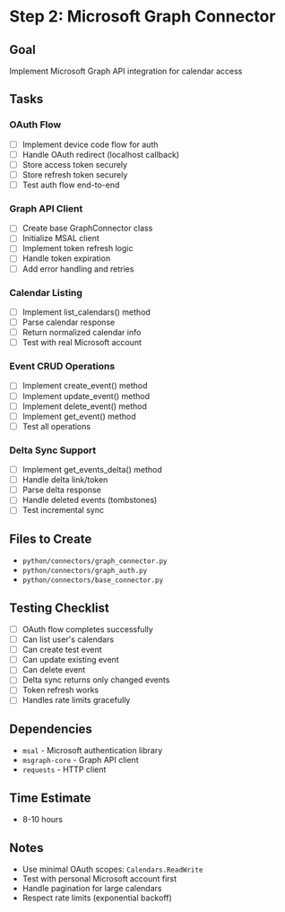 # Step 2: Microsoft Graph Connector

## Goal
Implement Microsoft Graph API integration for calendar access

## Tasks

### OAuth Flow
- [ ] Implement device code flow for auth
- [ ] Handle OAuth redirect (localhost callback)
- [ ] Store access token securely
- [ ] Store refresh token securely
- [ ] Test auth flow end-to-end

### Graph API Client
- [ ] Create base GraphConnector class
- [ ] Initialize MSAL client
- [ ] Implement token refresh logic
- [ ] Handle token expiration
- [ ] Add error handling and retries

### Calendar Listing
- [ ] Implement list_calendars() method
- [ ] Parse calendar response
- [ ] Return normalized calendar info
- [ ] Test with real Microsoft account

### Event CRUD Operations
- [ ] Implement create_event() method
- [ ] Implement update_event() method
- [ ] Implement delete_event() method
- [ ] Implement get_event() method
- [ ] Test all operations

### Delta Sync Support
- [ ] Implement get_events_delta() method
- [ ] Handle delta link/token
- [ ] Parse delta response
- [ ] Handle deleted events (tombstones)
- [ ] Test incremental sync

## Files to Create
- `python/connectors/graph_connector.py`
- `python/connectors/graph_auth.py`
- `python/connectors/base_connector.py`

## Testing Checklist
- [ ] OAuth flow completes successfully
- [ ] Can list user's calendars
- [ ] Can create test event
- [ ] Can update existing event
- [ ] Can delete event
- [ ] Delta sync returns only changed events
- [ ] Token refresh works
- [ ] Handles rate limits gracefully

## Dependencies
- `msal` - Microsoft authentication library
- `msgraph-core` - Graph API client
- `requests` - HTTP client

## Time Estimate
- 8-10 hours

## Notes
- Use minimal OAuth scopes: `Calendars.ReadWrite`
- Test with personal Microsoft account first
- Handle pagination for large calendars
- Respect rate limits (exponential backoff)
